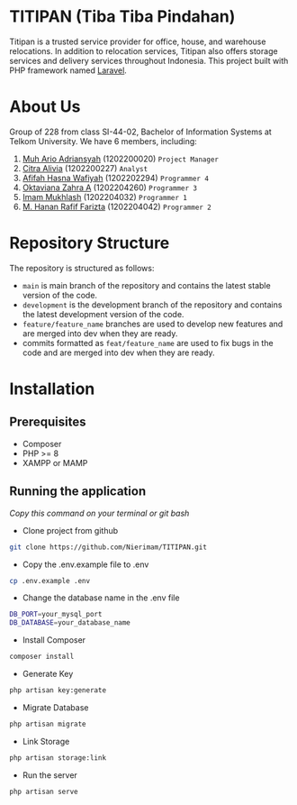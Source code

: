 # TITIPAN (Tiba Tiba Pindahan)

Titipan is a trusted service provider for office, house, and warehouse relocations. In addition to relocation services, Titipan also offers storage services and delivery services throughout Indonesia. This project built with PHP framework named [Laravel](https://laravel.com/).

# About Us
Group of 228 from class SI-44-02, Bachelor of Information Systems at Telkom University. We have 6 members, including:

1. [Muh Ario Adriansyah](https://www.instagram.com/madrioo_/) (1202200020) ``Project Manager``
2. [Citra Alivia](https://www.instagram.com/Cttraaaaa/) (1202200227) ``Analyst``
3. [Afifah Hasna Wafiyah](https://www.instagram.com/afiffaaah/) (1202202294) ``Programmer 4`` 
4. [Oktaviana Zahra A](https://www.instagram.com/okktavi/) (1202204260) ``Programmer 3``
5. [Imam Mukhlash](https://www.instagram.com/nierimam/) (1202204032) ``Programmer 1``
6. [M. Hanan Rafif Farizta](https://www.instagram.com/hananfarizta/) (1202204042) ``Programmer 2`` 


# Repository Structure

The repository is structured as follows:

-   `main` is main branch of the repository and contains the latest stable version of the code.
-   `development` is the development branch of the repository and contains the latest development version of the code.
-   `feature/feature_name` branches are used to develop new features and are merged into dev when they are ready.
-   commits formatted as `feat/feature_name` are used to fix bugs in the code and are merged into dev when they are ready.

# Installation
## Prerequisites
- Composer
- PHP >= 8
- XAMPP or MAMP

## Running the application
*Copy this command on your terminal or git bash*

- Clone project from github

```bash
git clone https://github.com/Nierimam/TITIPAN.git
```

- Copy the .env.example file to .env

```bash
cp .env.example .env
```

- Change the database name in the .env file

```bash
DB_PORT=your_mysql_port
DB_DATABASE=your_database_name
```

- Install Composer

```bash
composer install
```

- Generate Key

```bash
php artisan key:generate
```

- Migrate Database

```bash
php artisan migrate
```

- Link Storage

```bash
php artisan storage:link
```

- Run the server

```bash
php artisan serve
```
